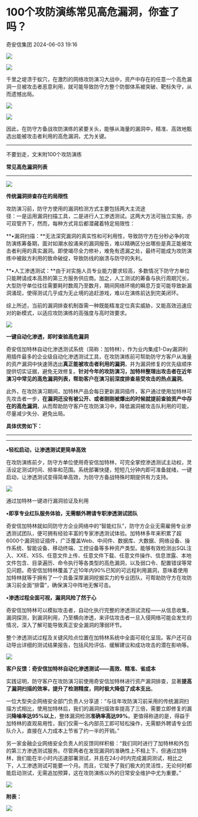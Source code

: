 #  100个攻防演练常见高危漏洞，你查了吗？   
 奇安信集团   2024-06-03 19:16  
  
![](https://mmbiz.qpic.cn/mmbiz_svg/uHwLXtyH4IXTars0DEAdy9nZcUtFcGrTy3nibexVh7BkBPMPp5nLfNgt67b5GWcgVibZsbUSHhKbtb6Eibh4vBoiaLfySz3fSygp/640?wx_fmt=svg "")  
  
![](https://mmbiz.qpic.cn/mmbiz_svg/dx4Y70y9Xcs692v9TjnicxJEZft7mP8uWicBRPuXXzZg069MvuoD4NP9L3WJiaoqponicCib5DMjypusYpLvEsR5g11bPZsUtwfjB/640?wx_fmt=svg "")  
  
  
  
  
  
千里之堤溃于蚁穴，在激烈的网络攻防演习大战中，资产中存在的任意一个高危漏洞一旦被攻击者恶意利用，就可能导致防守方整个防御体系被突破、靶标失守，从而遗憾出局。  
  
  
  
  
  
![](https://mmbiz.qpic.cn/mmbiz_svg/GPyw0pGicibl6FlfJiaNBkMPMFyFOibLIWIcnofJD9HFIEkZM5SEbOlmbksIpNdHnJna42D5LSLYtEA7cbicE6qBeJv0fJ8eeZjfM/640?wx_fmt=svg "")  
  
![](https://mmbiz.qpic.cn/mmbiz_svg/ZqDaDiccbgkhBmJZvPXtaUAefuaoJCVTKXplxCtc9ibiav0toECE9GgicrEgxdtJOMFHDgLu3CN01gofEcWnI72wNtR2AicveephI/640?wx_fmt=svg "")  
  
  
  
因此，在防守方备战攻防演练的紧要关头，能够从海量的漏洞中，精准、高效地甄选出能被攻击者利用的高危漏洞，尤为关键。  
  
****  
  
不要划走，文末附100个攻防演练  
  
**常见高危漏洞列表**  
  
****  
  
  
![](https://mmbiz.qpic.cn/mmbiz_png/ibWOXqXG4ibiaG3x2ibrzmsibBw7VibMknmaSibiayTexcJ8hgRnkBeLjb2WAHGMgTLSDZP2licNhzMdDDgicUsic5KqPiaOicg/640 "")  
  
  
**传统漏洞排查存在的局限性**  
  
  
攻防演习前，防守方使用的漏洞检测方式主要包括两大主流途  
径：一是运用漏洞扫描工具，二是进行人工渗透测试。这两大方法可独立实施，亦可双管齐下，然而，每种方式背后都潜藏着特定局限性：  
  
  
**•漏洞扫描：**无法深究漏洞的真实性和可利用性，导致防守方在分秒必争的攻防演练筹备期，面对如潮水般涌来的漏洞报告，难以精确区分出哪些是真正能被攻击者利用的真实漏洞。即使竭尽全力修补，难免有遗漏之处，最终可能成为攻防演练中被敌方利用的致命破绽，导致防线的崩溃与防守的失利。  
  
  
**•人工渗透测试：**由于对实施人员专业能力要求较高，多数情况下防守方单位只能聘请成本高昂的第三方服务供应商。加之，人工测试的筹备与执行周期冗长，大型防守单位往往需要耗时数周乃至数月，期间网络环境的瞬息万变可能导致新漏洞涌现，使得测试几乎成为无止境的追赶游戏，难以在演练前达到完美闭环。  
  
  
综上所述，当前的漏洞排查机制亟需一种既能精准定位真实威胁，又能高效迅速应对的新模式，以适应攻防演练的高强度与高时效要求。  
  
  
![](https://mmbiz.qpic.cn/mmbiz_png/G3LNmiaOGjapJohjYIVOtGicXzHmvHKaPEW7HUbiaibdwRaxWn5ajLVt8bkcTU6G1gIwSEajjphQefUtQDu1SuFc5A/640?wx_fmt=png&from=appmsg "")  
  
  
**一键自动化渗透，即时查验高危漏洞**  
  
  
奇安信加特林自动化渗透测试系统（简称：加特林），作为业内集成1-Day漏洞利用插件最多的企业级自动化渗透测试工具，在攻防演练前可帮助防守方客户从海量的资产漏洞中快速筛选出**真正能被攻击者利用的漏洞**，并为漏洞修复的优先级顺序提供切实证据，避免无效修复。**针对今年的攻防演习，加特林整理出攻击者在近年演习中常见的高危漏洞列表，帮助客户在演习前深度排查易受攻击的热点漏洞**。  
  
  
此外，在攻防演习期间，加特林产品会每日更新漏洞插件，客户通过使用加特林可先攻击者一步，**在漏洞还没有被公开、或者刚刚被爆出的时候就提前查验资产中存在的高危漏洞**，从而帮助防守客户在攻防演习中，降低漏洞被攻击队利用的可能，尽量减少失分、避免出局。  
  
  
**具体优势如下：**  
  
****  
****  
  
**•轻松启动，让渗透测试更简单高效**  
  
  
在攻防演练前夕，防守方单位使用奇安信加特林，可完全掌控渗透测试主动权，灵活设定测试时间、频率和范围。系统部署快捷，短短几分钟内即可准备就绪，一键启动，让渗透测试变得简单高效，为防守方备战特殊时期提供有力支持。  
  
![](https://mmbiz.qpic.cn/mmbiz_png/G3LNmiaOGjapJohjYIVOtGicXzHmvHKaPEfDlhAeACiblQJWpqdVYXzwERyOZhia1JHSMOarmGS71BVRVa46KkvpyA/640?wx_fmt=png&from=appmsg "")  
  
通过加特林一键进行漏洞验证及利用  
  
  
**•即享专业红队服务体验，无需额外聘请专职渗透测试团队**  
  
  
奇安信加特林就如同防守方企业网络中的“智能红队”，防守方企业无需雇佣专业渗透测试团队，便可拥有经验丰富的专家渗透测试体验。加特林多年来积累了超6000个漏洞验证插件，广泛覆盖Web、中间件、数据库、大数据、网络设备、操作系统、智能设备、移动终端、工控设备等多种资产类型。能够有效检测出SQL注入、XXE、XSS、任意文件上传、任意文件下载、任意文件操作、信息泄露、本地文件包含、目录遍历、命令执行等各类型的高危漏洞，以及弱口令、配置错误等常见问题。奇安信加特林覆盖了近10年内90%已知的可远程利用漏洞，意味着使用加特林就等于拥有了一个具备深厚漏洞挖掘实力的专业团队，可帮助防守方在攻防演习前全面“排雷”，确保演习中阵地无懈可击。  
  
  
**•渗透过程全面可视，漏洞风险了然于心**  
  
  
奇安信加特林可以模拟攻击者，自动化执行完整的渗透测试流程——从信息收集，漏洞探测，到漏洞利用，乃至横向渗透，来评估攻击者一旦入侵网络可能会发生的情况，深入了解可能导致真正安全漏洞的薄弱环节。  
  
整个渗透测试过程及关键风险点位置在加特林系统中全面可视化呈现。客户还可自动导出详细的测试结果报告，包括风险评估、缓解建议和成功攻击的潜在影响等。  
  
  
![](https://mmbiz.qpic.cn/mmbiz_png/G3LNmiaOGjapJohjYIVOtGicXzHmvHKaPEU5Eb3LOF9Gu9iaL4c8Jmcq3pKkDVtD12oe7hmAW2NdPIlaP5sGic9ecA/640?wx_fmt=png&from=appmsg "")  
  
  
**客户反馈：奇安信加特林自动化渗透测试——高效、精准、省成本**  
  
实践证明，防守客户在攻防演习前使用奇安信加特林进行资产漏洞排查，显著**提高了漏洞扫描的效率，提升了检测精度，同时极大降低了成本支出**。  
  
  
一位大型央企网络安全部门负责人分享道：“与往年攻防演习前采用的传统漏洞扫描方式相比，使用加特林后，我们的漏洞扫描效率提高了三倍，需要立即修复的漏洞**降噪率达95%以上**，整体漏洞检测**准确率高达99%**。更值得称道的是，得益于加特林的直观易用性，我们仅需一名内部员工即可轻松操作，无需额外聘请专业团队介入，直接在人力成本上节省了约一半的开销。”  
  
  
另一家金融企业网络安全负责人的反馈同样积极：“我们同时进行了加特林和外包的第三方渗透测试服务。尽管两者在发现漏洞的准确性上不相上下，但通过加特林，我们能在半小时内迅速部署测试，并且在24小时内完成漏洞测试，相比之下，人工渗透测试可能要一个月。而且，它赋予了我们极大的灵活性，无论何时都能启动测试，无需追加预算，这在攻防演练以外的日常安全维护中尤为重要。”  
  
  
![](https://mmbiz.qpic.cn/mmbiz_png/62Chicia6tFmkMyeqf143PxnGcgLNuRicL12IHTWAC5jGebXXj4EzOTzrNHkfOUf67StS2XyHaO7Y3cNicZ99icbrlQ/640?wx_fmt=png "")  
  
**附表：**  
  
![](https://mmbiz.qpic.cn/mmbiz_png/G3LNmiaOGjapJohjYIVOtGicXzHmvHKaPEX2qgmBAD0zibnYWh4rGKOPlVwkVyaCNDzohhVl6G4Ow7YwSBuRG1vAQ/640?wx_fmt=png&from=appmsg "")  
  
  
